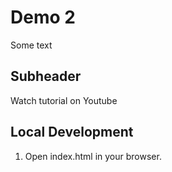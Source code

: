 # Demo 2

Some text

## Subheader 

Watch tutorial on Youtube 

## Local Development 

1. Open index.html in your browser.